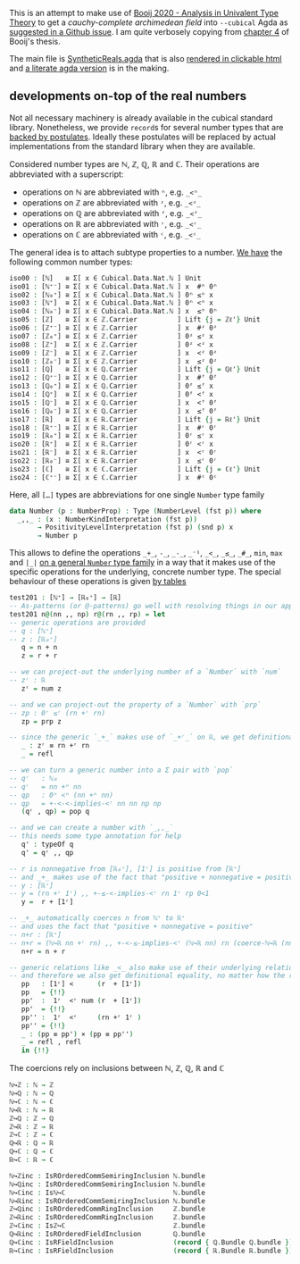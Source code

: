 

This is an attempt to make use of [Booij 2020 - Analysis in Univalent Type Theory](https://abooij.blogspot.com/p/phd-thesis.html) to get a _cauchy-complete archimedean field_ into `--cubical` Agda as [suggested in a Github issue](https://github.com/agda/cubical/issues/286). I am quite verbosely copying from [chapter 4](chapter-4-1.md) of Booij's thesis.

The main file is [SyntheticReals.agda](agda/SyntheticReals.agda) that is also [rendered in clickable html](https://mchristianl.github.io/synthetic-reals/html/SyntheticReals.html) and [a literate agda version](https://mchristianl.github.io/synthetic-reals/html/) is in the making.

## developments on-top of the real numbers

Not all necessary machinery is already available in the cubical standard library. Nonetheless, we provide `record`s for several number types that are [backed by postulates](https://mchristianl.github.io/synthetic-reals/html/Number.Postulates.html). Ideally these postulates will be replaced by actual implementations from the standard library when they are available.

Considered number types are ℕ, ℤ, ℚ, ℝ and ℂ. Their operations are abbreviated with a superscript:
- operations on ℕ are abbreviated with `ⁿ`, e.g. `_<ⁿ_`
- operations on ℤ are abbreviated with `ᶻ`, e.g. `_<ᶻ_`
- operations on ℚ are abbreviated with `ᶠ`, e.g. `_<ᶠ_`
- operations on ℝ are abbreviated with `ʳ`, e.g. `_<ʳ_`
- operations on ℂ are abbreviated with `ᶜ`, e.g. `_<ᶜ_`

The general idea is to attach subtype properties to a number. [We have](https://mchristianl.github.io/synthetic-reals/html/Summary.html) the following common number types:

```agda
iso00 : [ℕ]   ≅ Σ[ x ∈ Cubical.Data.Nat.ℕ ] Unit
iso01 : [ℕ⁺⁻] ≅ Σ[ x ∈ Cubical.Data.Nat.ℕ ] x  #ⁿ 0ⁿ
iso02 : [ℕ₀⁺] ≅ Σ[ x ∈ Cubical.Data.Nat.ℕ ] 0ⁿ ≤ⁿ x
iso03 : [ℕ⁺]  ≅ Σ[ x ∈ Cubical.Data.Nat.ℕ ] 0ⁿ <ⁿ x
iso04 : [ℕ₀⁻] ≅ Σ[ x ∈ Cubical.Data.Nat.ℕ ] x  ≤ⁿ 0ⁿ
iso05 : [ℤ]   ≅ Σ[ x ∈ ℤ.Carrier          ] Lift {j = ℤℓ'} Unit
iso06 : [ℤ⁺⁻] ≅ Σ[ x ∈ ℤ.Carrier          ] x  #ᶻ 0ᶻ
iso07 : [ℤ₀⁺] ≅ Σ[ x ∈ ℤ.Carrier          ] 0ᶻ ≤ᶻ x
iso08 : [ℤ⁺]  ≅ Σ[ x ∈ ℤ.Carrier          ] 0ᶻ <ᶻ x
iso09 : [ℤ⁻]  ≅ Σ[ x ∈ ℤ.Carrier          ] x  <ᶻ 0ᶻ
iso10 : [ℤ₀⁻] ≅ Σ[ x ∈ ℤ.Carrier          ] x  ≤ᶻ 0ᶻ
iso11 : [ℚ]   ≅ Σ[ x ∈ ℚ.Carrier          ] Lift {j = ℚℓ'} Unit
iso12 : [ℚ⁺⁻] ≅ Σ[ x ∈ ℚ.Carrier          ] x  #ᶠ 0ᶠ
iso13 : [ℚ₀⁺] ≅ Σ[ x ∈ ℚ.Carrier          ] 0ᶠ ≤ᶠ x
iso14 : [ℚ⁺]  ≅ Σ[ x ∈ ℚ.Carrier          ] 0ᶠ <ᶠ x
iso15 : [ℚ⁻]  ≅ Σ[ x ∈ ℚ.Carrier          ] x  <ᶠ 0ᶠ
iso16 : [ℚ₀⁻] ≅ Σ[ x ∈ ℚ.Carrier          ] x  ≤ᶠ 0ᶠ
iso17 : [ℝ]   ≅ Σ[ x ∈ ℝ.Carrier          ] Lift {j = ℝℓ'} Unit
iso18 : [ℝ⁺⁻] ≅ Σ[ x ∈ ℝ.Carrier          ] x  #ʳ 0ʳ
iso19 : [ℝ₀⁺] ≅ Σ[ x ∈ ℝ.Carrier          ] 0ʳ ≤ʳ x
iso20 : [ℝ⁺]  ≅ Σ[ x ∈ ℝ.Carrier          ] 0ʳ <ʳ x
iso21 : [ℝ⁻]  ≅ Σ[ x ∈ ℝ.Carrier          ] x  <ʳ 0ʳ
iso22 : [ℝ₀⁻] ≅ Σ[ x ∈ ℝ.Carrier          ] x  ≤ʳ 0ʳ
iso23 : [ℂ]   ≅ Σ[ x ∈ ℂ.Carrier          ] Lift {j = ℂℓ'} Unit
iso24 : [ℂ⁺⁻] ≅ Σ[ x ∈ ℂ.Carrier          ] x  #ᶜ 0ᶜ
```

Here, all `[…]` types are abbreviations for one single `Number` type family

```agda
data Number (p : NumberProp) : Type (NumberLevel (fst p)) where
  _,,_ : (x : NumberKindInterpretation (fst p))
       → PositivityLevelInterpretation (fst p) (snd p) x
       → Number p
```

This allows to define the operations `_+_`, `-_`, `_·_`, `_⁻¹`, `_<_`, `_≤_`, `_#_`, `min`, `max` and `|_|` [on a general `Number` type family](https://mchristianl.github.io/synthetic-reals/html/Number.Base.html) in a way that it makes use of the specific operations for the underlying, concrete number type. The special behaviour of these operations is given [by tables](https://mchristianl.github.io/synthetic-reals/html/Number.Operations.Specification.html)

```agda
test201 : [ℕ⁺] → [ℝ₀⁺] → [ℝ]
-- As-patterns (or @-patterns) go well with resolving things in our approach
test201 n@(nn ,, np) r@(rn ,, rp) = let
-- generic operations are provided
-- q : [ℕ⁺]
-- z : [ℝ₀⁺]
   q = n + n
   z = r + r

-- we can project-out the underlying number of a `Number` with `num`
-- zʳ : ℝ
   zʳ = num z

-- and we can project-out the property of a `Number` with `prp`
-- zp : 0ʳ ≤ʳ (rn +ʳ rn)
   zp = prp z

-- since the generic `_+_` makes use of `_+ʳ_` on ℝ, we get definitional equality
   _ : zʳ ≡ rn +ʳ rn
   _ = refl

-- we can turn a generic number into a Σ pair with `pop`
-- qʳ   : ℕ₀
-- qʳ   = nn +ⁿ nn
-- qp   : 0ⁿ <ⁿ (nn +ⁿ nn)
-- qp   = +-<-<-implies-<ʳ nn nn np np
   (qʳ , qp) = pop q

-- and we can create a number with `_,,_`
-- this needs some type annotation for help
   q' : typeOf q
   q' = qʳ ,, qp

-- r is nonnegative from [ℝ₀⁺], [1ʳ] is positive from [ℝ⁺]
-- and _+_ makes use of the fact that "positive + nonnegative = positive"
-- y : [ℝ⁺]
-- y = (rn +ʳ 1ʳ) ,, +-≤-<-implies-<ʳ rn 1ʳ rp 0<1
   y =  r + [1ʳ]

-- _+_ automatically coerces n from ℕ⁺ to ℝ⁺
-- and uses the fact that "positive + nonnegative = positive"
-- n+r : [ℝ⁺]
-- n+r = (ℕ↪ℝ nn +ʳ rn) ,, +-<-≤-implies-<ʳ (ℕ↪ℝ nn) rn (coerce-ℕ↪ℝ (nn ,, np)) rp
   n+r = n + r

-- generic relations like _<_ also make use of their underlying relations
-- and therefore we also get definitional equality, no matter how the relation is stated
   pp   : [1ʳ] <      (r  + [1ʳ])
   pp   = {!!}
   pp'  :  1ʳ  <ʳ num (r  + [1ʳ])
   pp'  = {!!}
   pp'' :  1ʳ  <ʳ     (rn +ʳ 1ʳ )
   pp'' = {!!}
   _ : (pp ≡ pp') × (pp ≡ pp'')
   _ = refl , refl
   in {!!}
```

The coercions rely on inclusions between ℕ, ℤ, ℚ, ℝ and ℂ

```agda
ℕ↪ℤ : ℕ → ℤ
ℕ↪ℚ : ℕ → ℚ
ℕ↪ℂ : ℕ → ℂ
ℕ↪ℝ : ℕ → ℝ
ℤ↪ℚ : ℤ → ℚ
ℤ↪ℝ : ℤ → ℝ
ℤ↪ℂ : ℤ → ℂ
ℚ↪ℝ : ℚ → ℝ
ℚ↪ℂ : ℚ → ℂ
ℝ↪ℂ : ℝ → ℂ

ℕ↪ℤinc : IsROrderedCommSemiringInclusion ℕ.bundle                       (record { ℤ.Bundle ℤ.bundle }) ℕ↪ℤ
ℕ↪ℚinc : IsROrderedCommSemiringInclusion ℕ.bundle                       (record { ℚ.Bundle ℚ.bundle }) ℕ↪ℚ
ℕ↪ℂinc : Isℕ↪ℂ                           ℕ.bundle                       ℂ.bundle                       ℕ↪ℂ
ℕ↪ℝinc : IsROrderedCommSemiringInclusion ℕ.bundle                       (record { ℝ.Bundle ℝ.bundle }) ℕ↪ℝ
ℤ↪ℚinc : IsROrderedCommRingInclusion     ℤ.bundle                       (record { ℚ.Bundle ℚ.bundle }) ℤ↪ℚ
ℤ↪ℝinc : IsROrderedCommRingInclusion     ℤ.bundle                       (record { ℝ.Bundle ℝ.bundle }) ℤ↪ℝ
ℤ↪ℂinc : Isℤ↪ℂ                           ℤ.bundle                       ℂ.bundle                       ℤ↪ℂ
ℚ↪ℝinc : IsROrderedFieldInclusion        ℚ.bundle                       (record { ℝ.Bundle ℝ.bundle }) ℚ↪ℝ
ℚ↪ℂinc : IsRFieldInclusion               (record { ℚ.Bundle ℚ.bundle }) (record { ℂ.Bundle ℂ.bundle }) ℚ↪ℂ
ℝ↪ℂinc : IsRFieldInclusion               (record { ℝ.Bundle ℝ.bundle }) (record { ℂ.Bundle ℂ.bundle }) ℝ↪ℂ
```
